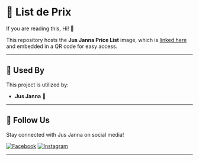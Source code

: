 # 📝 List de Prix

If you are reading this, Hi! 👋

This repository hosts the **Jus Janna Price List** image, which is [linked here](https://tinyurl.com/JJListeDePrix) and embedded in a QR code for easy access.

---

## 📌 Used By

This project is utilized by:

- **Jus Janna** 🍹

---

## 📲 Follow Us

Stay connected with Jus Janna on social media!

[![Facebook](https://img.shields.io/badge/Facebook-1877F2?style=for-the-badge&logo=facebook&logoColor=white)](https://www.facebook.com/jusfrais) [![Instagram](https://img.shields.io/badge/Instagram-E4405F?style=for-the-badge&logo=instagram&logoColor=white)](https://www.instagram.com/jus.janna/)

---




